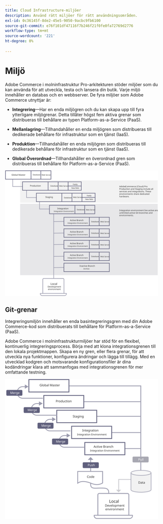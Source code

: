 ```yaml
---
title: Cloud Infrastructure-miljöer
description: Använd rätt miljöer för rätt användningsområden.
exl-id: 0c36145f-8de2-45e5-9050-9acbc9fb6100
source-git-commit: e76f101df47116f7b246f21f0fe0fa72769d2776
workflow-type: tm+mt
source-wordcount: '221'
ht-degree: 0%

---
```


# Miljö

Adobe Commerce i molninfrastruktur Pro-arkitekturen stöder miljöer som du kan använda för att utveckla, testa och lansera din butik. Varje miljö innehåller en databas och en webbserver. De fyra miljöer som Adobe Commerce utnyttjar är:

- **Integrering**—Har en enda miljögren och du kan skapa upp till fyra ytterligare miljögrenar. Detta tillåter högst fem aktiva grenar som distribueras till behållare av typen Platform-as-a-Service (PaaS).

- **Mellanlagring**—Tillhandahåller en enda miljögren som distribueras till dedikerade behållare för infrastruktur som en tjänst (IaaS).

- **Produktion**—Tillhandahåller en enda miljögren som distribueras till dedikerade behållare för infrastruktur som en tjänst (IaaS).

- **Global Överordnad**—Tillhandahåller en överordnad gren som distribueras till behållare för Platform-as-a-Service (PaaS).

![Bild som visar relationen mellan Adobe Commerce molnmiljöer](../../../assets/playbooks/environment-diagram.svg)

## Git-grenar

Integreringsmiljön innehåller en enda basintegreringsgren med din Adobe Commerce-kod som distribuerats till behållare för Platform-as-a-Service (PaaS).

Adobe Commerce i molninfrastrukturmiljöer har stöd för en flexibel, kontinuerlig integreringsprocess. Börja med att klona integrationsgrenen till den lokala projektmappen. Skapa en ny gren, eller flera grenar, för att utveckla nya funktioner, konfigurera ändringar och lägga till tillägg. Med en utvecklad kodgren och motsvarande konfigurationsfiler är dina kodändringar klara att sammanfogas med integrationsgrenen för mer omfattande testning.

![Bild som visar den Git-baserade förgreningsstrategin för Adobe Commerce molnmiljöer](../../../assets/playbooks/branching-diagram.svg)
